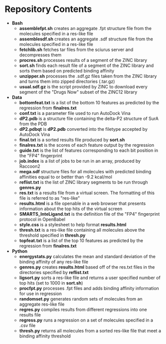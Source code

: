 # Repository Contents

+ **Bash**
  * **assemblefpt.sh** creates an aggregate .fpt structure file from the molecules specified in a res-like file
  * **assemblesdf.sh** creates an aggregate .sdf structure file from the molecules specified in a res-like file
  * **fetchlib.sh** fetches tar files from the sciurus server and decompresses them
  * **procres.sh** processes results of a segment of the ZINC library
  * **sort.sh** finds each result file of a segment of the ZINC library and sorts them based on predicted binding affinity
  * **unzipper.sh** processes the .sdf.gz files taken from the ZINC library and turns them into zipped directories (.tar.gz)
  * **usual.sdf.gz** is the script provided by ZINC to download every segment of the "Drugs Now" subset of the ZINC12 library
+ **Data**
  * **bottomfeat.txt** is a list of the bottom 10 features as predicted by the regression from **finalres.txt**
  * **conf.txt** is a parameter file used to run AutoDock Vina
  * **dP2.pdb** is a structure file containing the delta-P2 structure of SurA from the PDB
  * **dP2.pdbqt** is **dP2.pdb** converted into the filetype accepted by AutoDock Vina
  * **final.txt** is a sorted results file produced by **sort.sh**
  * **finalres.txt** is the scores of each feature output by the regression
  * **guide.txt** is the list of features corresponding to each bit position in the "FP4" fingerprint
  * **job.index** is a list of jobs to be run in an array, produced by Raccoon2
  * **mega.sdf** structure files for all molecules with predicted binding affinities equal to or better than -9.2 kcal/mol
  * **reflist.txt** is the list of ZINC library segments to be run through **genres.py**
  * **res.txt** is a results file from a virtual screen.  The formatting of this file is referred to as "res-like"
  * **results.html** is a file openable in a web browser that presents information about the top hits of the virtual screen
  * **SMARTS_InteLigand.txt** is the definition file of the "FP4" fingerprint protocol in OpenBabel
  * **style.css** is a stylesheet to help format **results.html**
  * **thresh.txt** is a res-like file containing all molecules above the threshold specified in **thresh.py**
  * **topfeat.txt** is a list of the top 10 features as predicted by the regression from **finalres.txt**
+ **Python**
  * **energystats.py** calculates the mean and standard deviation of the binding affinity of any res-like file
  * **genres.py** creates **results.html** based off of the res.txt files in the directories specified by **reflist.txt**
  * **ligsort.py** sorts a res-like file and returns a user specified number of top hits (set to 1000 in **sort.sh**)
  * **procfpt.py** processes .fpt files and adds binding affinity information for use in regression
  * **randomset.py** generates random sets of molecules from an aggregate res-like file
  * **regres.py** compiles results from different regressions into one results file
  * **regress.py** runs a regression on a set of molecules specified in a .csv file
  * **thresh.py** returns all molecules from a sorted res-like file that meet a binding affinity threshold

  
